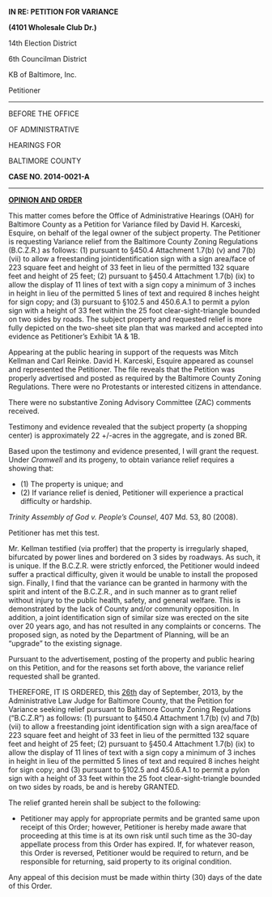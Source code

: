 **IN RE: PETITION FOR VARIANCE****(4101 Wholesale Club Dr.)** 14th Election District6th Councilman District KB of Baltimore, Inc.Petitioner

---BEFORE THE OFFICE
OF ADMINISTRATIVE
HEARINGS FOR  
BALTIMORE COUNTY
 **CASE NO. 2014-0021-A** --- **<u>OPINION AND ORDER</u>** This matter comes before the Office of Administrative Hearings (OAH) for Baltimore County as a Petition for Variance filed by David H. Karceski, Esquire, on behalf of the legal owner of the subject property. The Petitioner is requesting Variance relief from the Baltimore County Zoning Regulations (B.C.Z.R.) as follows: (1) pursuant to §450.4 Attachment 1.7(b) (v) and 7(b) (vii) to allow a freestanding jointidentification sign with a sign area/face of 223 square feet and height of 33 feet in lieu of the permitted 132 square feet and height of 25 feet; (2) pursuant to §450.4 Attachment 1.7(b) (ix) to allow the display of 11 lines of text with a sign copy a minimum of 3 inches in height in lieu of the permitted 5 lines of text and required 8 inches height for sign copy; and (3) pursuant to §102.5 and 450.6.A.1 to permit a pylon sign with a height of 33 feet within the 25 foot clear-sight-triangle bounded on two sides by roads. The subject property and requested relief is more fully depicted on the two-sheet site plan that was marked and accepted into evidence as Petitioner’s Exhibit 1A & 1B. Appearing at the public hearing in support of the requests was Mitch Kellman and Carl Reinke. David H. Karceski, Esquire appeared as counsel and represented the Petitioner. The file reveals that the Petition was properly advertised and posted as required by the Baltimore County Zoning Regulations. There were no Protestants or interested citizens in attendance. There were no substantive Zoning Advisory Committee (ZAC) comments received. Testimony and evidence revealed that the subject property (a shopping center) is approximately 22 +/-acres in the aggregate, and is zoned BR. Based upon the testimony and evidence presented, I will grant the request. Under *Cromwell* and its progeny, to obtain variance relief requires a showing that:   * (1) The property is unique; and   * (2) If variance relief is denied, Petitioner will experience a practical difficulty or hardship. *Trinity Assembly of God v. People’s Counsel*, 407 Md. 53, 80 (2008). Petitioner has met this test. Mr. Kellman testified (via proffer) that the property is irregularly shaped, bifurcated by power lines and bordered on 3 sides by roadways. As such, it is unique. If the B.C.Z.R. were strictly enforced, the Petitioner would indeed suffer a practical difficulty, given it would be unable to install the proposed sign. Finally, I find that the variance can be granted in harmony with the spirit and intent of the B.C.Z.R., and in such manner as to grant relief without injury to the public health, safety, and general welfare. This is demonstrated by the lack of County and/or community opposition. In addition, a joint identification sign of similar size was erected on the site over 20 years ago, and has not resulted in any complaints or concerns. The proposed sign, as noted by the Department of Planning, will be an “upgrade” to the existing signage. Pursuant to the advertisement, posting of the property and public hearing on this Petition, and for the reasons set forth above, the variance relief requested shall be granted. THEREFORE, IT IS ORDERED, this <u>26th</u> day of September, 2013, by the Administrative Law Judge for Baltimore County, that the Petition for Variance seeking relief pursuant to Baltimore County Zoning Regulations (“B.C.Z.R”) as follows: (1) pursuant to §450.4 Attachment 1.7(b) (v) and 7(b) (vii) to allow a freestanding joint identification sign with a sign area/face of 223 square feet and height of 33 feet in lieu of the permitted 132 square feet and height of 25 feet; (2) pursuant to §450.4 Attachment 1.7(b) (ix) to allow the display of 11 lines of text with a sign copy a minimum of 3 inches in height in lieu of the permitted 5 lines of text and required 8 inches height for sign copy; and (3) pursuant to §102.5 and 450.6.A.1 to permit a pylon sign with a height of 33 feet within the 25 foot clear-sight-triangle bounded on two sides by roads, be and is hereby GRANTED. The relief granted herein shall be subject to the following:   * Petitioner may apply for appropriate permits and be granted same upon receipt of this Order; however, Petitioner is hereby made aware that proceeding at this time is at its own risk until such time as the 30-day appellate process from this Order has expired. If, for whatever reason, this Order is reversed, Petitioner would be required to return, and be responsible for returning, said property to its original condition. Any appeal of this decision must be made within thirty (30) days of the date of this Order.